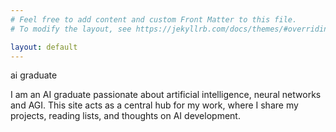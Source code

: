 ```yaml
---
# Feel free to add content and custom Front Matter to this file.
# To modify the layout, see https://jekyllrb.com/docs/themes/#overriding-theme-defaults

layout: default
---
```


ai graduate 

I am an AI graduate passionate about artificial intelligence, neural networks and AGI. This site acts as a central hub for my work, where I share my projects, reading lists, and thoughts on AI development.  
